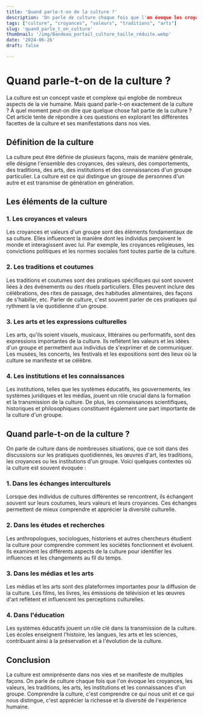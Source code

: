 ```yaml
---
title: 'Quand parle-t-on de la culture ?'
description: 'On parle de culture chaque fois que l'on évoque les croyances, les valeurs, les traditions, les arts, les institutions et les connaissances d'un groupe.'
tags: ["culture", "croyances", "valeurs", "traditions", "arts"]
slug: 'quand_parle_t_on_culture'
thumbnail: '/img/Bandeau_portail_culture_taille_réduite.webp'
date: '2024-06-26'
draft: false

---
```


# Quand parle-t-on de la culture ?

La culture est un concept vaste et complexe qui englobe de nombreux aspects de la vie humaine. Mais quand parle-t-on exactement de la culture ? À quel moment peut-on dire que quelque chose fait partie de la culture ? Cet article tente de répondre à ces questions en explorant les différentes facettes de la culture et ses manifestations dans nos vies.

## Définition de la culture

La culture peut être définie de plusieurs façons, mais de manière générale, elle désigne l'ensemble des croyances, des valeurs, des comportements, des traditions, des arts, des institutions et des connaissances d'un groupe particulier. La culture est ce qui distingue un groupe de personnes d'un autre et est transmise de génération en génération.

## Les éléments de la culture

### 1. Les croyances et valeurs

Les croyances et valeurs d'un groupe sont des éléments fondamentaux de sa culture. Elles influencent la manière dont les individus perçoivent le monde et interagissent avec lui. Par exemple, les croyances religieuses, les convictions politiques et les normes sociales font toutes partie de la culture.

### 2. Les traditions et coutumes

Les traditions et coutumes sont des pratiques spécifiques qui sont souvent liées à des événements ou des rituels particuliers. Elles peuvent inclure des célébrations, des rites de passage, des habitudes alimentaires, des façons de s'habiller, etc. Parler de culture, c'est souvent parler de ces pratiques qui rythment la vie quotidienne d'un groupe.

### 3. Les arts et les expressions culturelles

Les arts, qu'ils soient visuels, musicaux, littéraires ou performatifs, sont des expressions importantes de la culture. Ils reflètent les valeurs et les idées d'un groupe et permettent aux individus de s'exprimer et de communiquer. Les musées, les concerts, les festivals et les expositions sont des lieux où la culture se manifeste et se célèbre.

### 4. Les institutions et les connaissances

Les institutions, telles que les systèmes éducatifs, les gouvernements, les systèmes juridiques et les médias, jouent un rôle crucial dans la formation et la transmission de la culture. De plus, les connaissances scientifiques, historiques et philosophiques constituent également une part importante de la culture d'un groupe.

## Quand parle-t-on de la culture ?

On parle de culture dans de nombreuses situations, que ce soit dans des discussions sur les pratiques quotidiennes, les œuvres d'art, les traditions, les croyances ou les institutions d'un groupe. Voici quelques contextes où la culture est souvent évoquée :

### 1. Dans les échanges interculturels

Lorsque des individus de cultures différentes se rencontrent, ils échangent souvent sur leurs coutumes, leurs valeurs et leurs croyances. Ces échanges permettent de mieux comprendre et apprécier la diversité culturelle.

### 2. Dans les études et recherches

Les anthropologues, sociologues, historiens et autres chercheurs étudient la culture pour comprendre comment les sociétés fonctionnent et évoluent. Ils examinent les différents aspects de la culture pour identifier les influences et les changements au fil du temps.

### 3. Dans les médias et les arts

Les médias et les arts sont des plateformes importantes pour la diffusion de la culture. Les films, les livres, les émissions de télévision et les œuvres d'art reflètent et influencent les perceptions culturelles.

### 4. Dans l'éducation

Les systèmes éducatifs jouent un rôle clé dans la transmission de la culture. Les écoles enseignent l'histoire, les langues, les arts et les sciences, contribuant ainsi à la préservation et à l'évolution de la culture.

## Conclusion

La culture est omniprésente dans nos vies et se manifeste de multiples façons. On parle de culture chaque fois que l'on évoque les croyances, les valeurs, les traditions, les arts, les institutions et les connaissances d'un groupe. Comprendre la culture, c'est comprendre ce qui nous unit et ce qui nous distingue, c'est apprécier la richesse et la diversité de l'expérience humaine.

